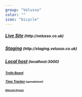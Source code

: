 ```yaml
---
group: "Velusso"
color: ""
icon: "bicycle"
---
```


<h5><a href="">Live Site</a><small> (http://velusso.co.uk)</small></h5>
<h5><a href="">Staging</a><small> (http://staging.velusso.co.uk)</small></h5>
<h5><a href="http://localhost:3000">Local host<a><small> (localhost:3000)<small></h5>
<h5><a href="https://trello.com/b/2Z9iWHbE/velusso">Trello Board</a></h5>
<h5><a href="https://docs.google.com/spreadsheets/d/1Kftopx-SMTdS3V4-sYcjryHE60KMdfDmJtHBbAi_cCM/edit#gid=0">Time Tracker</a><small> (spreadsheet)<small></h5>
<h5><a href="https://bitbucket.org/velusso">Bitbucket Repo(s)</a></h5>

